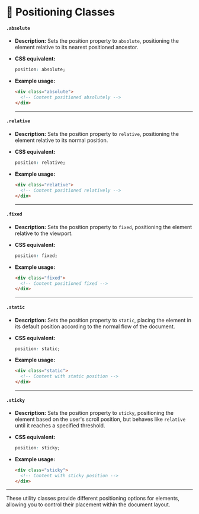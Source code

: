 # 📍 Positioning Classes

#### **`.absolute`**  
- **Description:** Sets the position property to `absolute`, positioning the element relative to its nearest positioned ancestor.  
- **CSS equivalent:**  
  ```css
  position: absolute;
  ```  
- **Example usage:**  
  ```html
  <div class="absolute">
    <!-- Content positioned absolutely -->
  </div>
  ```  

  ---

#### **`.relative`**  
- **Description:** Sets the position property to `relative`, positioning the element relative to its normal position.  
- **CSS equivalent:**  
  ```css
  position: relative;
  ```  
- **Example usage:**  
  ```html
  <div class="relative">
    <!-- Content positioned relatively -->
  </div>
  ```  

  ---

#### **`.fixed`**  
- **Description:** Sets the position property to `fixed`, positioning the element relative to the viewport.  
- **CSS equivalent:**  
  ```css
  position: fixed;
  ```  
- **Example usage:**  
  ```html
  <div class="fixed">
    <!-- Content positioned fixed -->
  </div>
  ```  

  ---

#### **`.static`**  
- **Description:** Sets the position property to `static`, placing the element in its default position according to the normal flow of the document.  
- **CSS equivalent:**  
  ```css
  position: static;
  ```  
- **Example usage:**  
  ```html
  <div class="static">
    <!-- Content with static position -->
  </div>
  ```  

  ---

#### **`.sticky`**  
- **Description:** Sets the position property to `sticky`, positioning the element based on the user's scroll position, but behaves like `relative` until it reaches a specified threshold.  

- **CSS equivalent:**  
  ```css
  position: sticky;
  ```  
- **Example usage:**  
  ```html
  <div class="sticky">
    <!-- Content with sticky position -->
  </div>
  ```  

---  

These utility classes provide different positioning options for elements, allowing you to control their placement within the document layout.